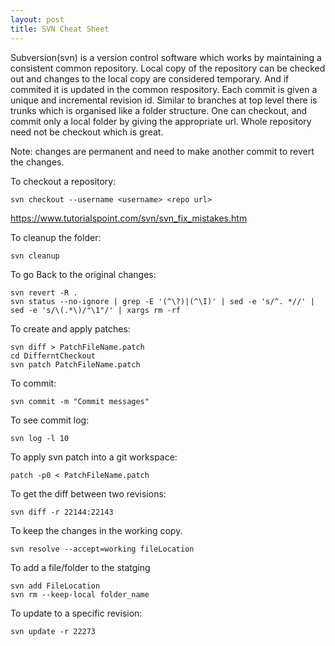 ```yaml
---
layout: post
title: SVN Cheat Sheet
---
```


Subversion(svn) is a version control software which works by maintaining a consistent common repository. Local copy of the repository can be checked out and changes to the local copy are considered temporary. And if commited it is updated in the common respository. Each commit is given a unique and incremental revision id. Similar to branches at top level there is trunks which is organised like a folder structure. One can checkout, and commit only a local folder by giving the appropriate url. Whole repository need not be checkout which is great. 

Note: changes are permanent and need to make another commit to revert the changes.

To checkout a repository:
```shell
svn checkout --username <username> <repo url>
```

https://www.tutorialspoint.com/svn/svn_fix_mistakes.htm

To cleanup the folder:
```shell
svn cleanup
```

To go Back to the original changes:
```shell
svn revert -R .
svn status --no-ignore | grep -E '(^\?)|(^\I)' | sed -e 's/^. *//' | sed -e 's/\(.*\)/"\1"/' | xargs rm -rf
```

To create and apply patches:

```shell
svn diff > PatchFileName.patch
cd DifferntCheckout
svn patch PatchFileName.patch
```

To commit:
```shell
svn commit -m "Commit messages"
```


To see commit log:
```shell
svn log -l 10 
```

To apply svn patch into a git workspace:
```shell
patch -p0 < PatchFileName.patch
```

To get the diff between two revisions:
```shell
svn diff -r 22144:22143
```

To keep the changes in the working copy.
```shell
svn resolve --accept=working fileLocation
```

To add a file/folder to the statging
```shell
svn add FileLocation 
svn rm --keep-local folder_name
```

To update to a specific revision:
```shell
svn update -r 22273
```
